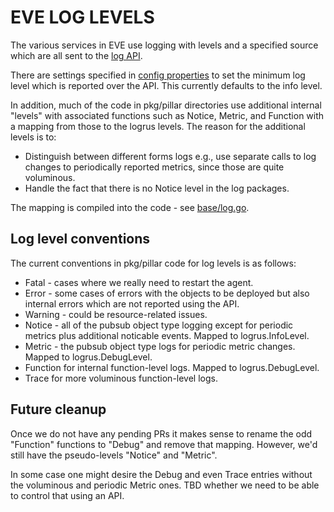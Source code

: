 # EVE LOG LEVELS

The various services in EVE use logging with levels and a specified source which are all sent to the [log API](../api/proto/logs/log.proto).

There are settings specified in [config properties](./CONFIG-PROPERTIES.md) to set the minimum log level which is reported over the API. This currently defaults to the info level.

In addition, much of the code in pkg/pillar directories use additional internal "levels" with associated functions such as Notice, Metric, and Function with a mapping from those to the logrus levels.
The reason for the additional levels is to:

- Distinguish between different forms logs e.g., use separate calls to log changes to periodically reported metrics, since those are quite voluminous.
- Handle the fact that there is no Notice level in the log packages.

The mapping is compiled into the code - see [base/log.go](../pkg/pillar/base/log.go).

## Log level conventions

The current conventions in pkg/pillar code for log levels is as follows:

- Fatal - cases where we really need to restart the agent.
- Error - some cases of errors with the objects to be deployed but also internal errors which are not reported using the API.
- Warning - could be resource-related issues.
- Notice - all of the pubsub object type logging except for periodic metrics plus additional noticable events. Mapped to logrus.InfoLevel.
- Metric - the pubsub object type logs for periodic metric changes. Mapped to logrus.DebugLevel.
- Function for internal function-level logs. Mapped to logrus.DebugLevel.
- Trace for more voluminous function-level logs.

## Future cleanup

Once we do not have any pending PRs it makes sense to rename the odd "Function" functions to "Debug" and remove that mapping. However, we'd still have the pseudo-levels "Notice" and "Metric".

In some case one might desire the Debug and even Trace entries without the voluminous and periodic Metric ones. TBD whether we need to be able to control that using an API.
